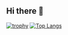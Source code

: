 ## Hi there 👋

<!--
**grifill/grifill** is a ✨ _special_ ✨ repository because its `README.md` (this file) appears on your GitHub profile.

Here are some ideas to get you started:

- 🔭 I’m currently working on ...
- 🌱 I’m currently learning ...
- 👯 I’m looking to collaborate on ...
- 🤔 I’m looking for help with ...
- 💬 Ask me about ...
- 📫 How to reach me: ...
- 😄 Pronouns: ...
- ⚡ Fun fact: ...
-->
[![trophy](https://github-profile-trophy.vercel.app/?username=grifill)](https://github.com/grifill/github-profile-trophy)
[![Top Langs](https://github-readme-stats.vercel.app/api/top-langs/?username=grifill)](https://github.com/grifill/github-readme-stats)

<!--
[![Ashutosh's github activity graph](https://github-readme-activity-graph.vercel.app/graph?username=grifill)](https://github.com/grifill/github-readme-activity-graph)
-->
